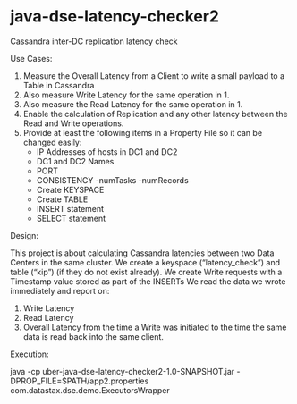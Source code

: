 # java-dse-latency-checker2
Cassandra inter-DC replication latency check

Use Cases:

1. Measure the Overall Latency from a Client to write a small payload to a Table in Cassandra
2. Also measure Write Latency for the same operation in 1.
3. Also measure the Read Latency for the same operation in 1.
4. Enable the calculation of Replication and any other latency between the Read and Write operations.
5. Provide at least the following items in a Property File so it can be changed easily:
	- IP Addresses of hosts in DC1 and DC2
	- DC1 and DC2 Names
	- PORT
	- CONSISTENCY
	-numTasks
	-numRecords
	- Create KEYSPACE
	- Create TABLE
	- INSERT statement
	- SELECT statement

Design:

This project is about calculating Cassandra latencies between two Data Centers in the same cluster. 
We create a keyspace (“latency_check”) and table (“kip”) (if they do not exist already).
We create Write requests with a Timestamp value stored as part of the INSERTs
We read the data we wrote immediately and report on:
1. Write Latency
2. Read Latency
3. Overall Latency from the time a Write was initiated to the time the same data is read back into the same client.

Execution:

java -cp uber-java-dse-latency-checker2-1.0-SNAPSHOT.jar -DPROP_FILE=$PATH/app2.properties com.datastax.dse.demo.ExecutorsWrapper
